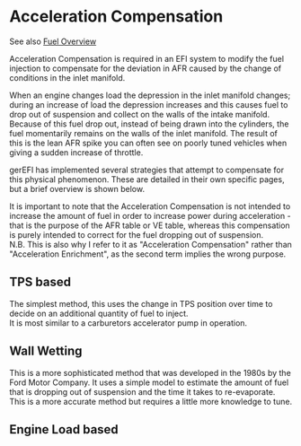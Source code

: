 # Acceleration Compensation

See also [Fuel Overview](Fuel-Overview)

Acceleration Compensation is required in an EFI system to modify the fuel injection to compensate for the deviation in AFR caused by the change of conditions in the inlet manifold.

When an engine changes load the depression in the inlet manifold changes; during an increase of load the depression increases and this causes fuel to drop out of suspension and collect on the walls of the intake manifold. Because of this fuel drop out, instead of being drawn into the cylinders, the fuel momentarily remains on the walls of the inlet manifold. The result of this is the lean AFR spike you can often see on poorly tuned vehicles when giving a sudden increase of throttle.

gerEFI has implemented several strategies that attempt to compensate for this physical phenomenon. These are detailed in their own specific pages, but a brief overview is shown below.

It is important to note that the Acceleration Compensation is not intended to increase the amount of fuel in order to increase power during acceleration - that is the purpose of the AFR table or VE table, whereas this compensation is purely intended to correct for the fuel dropping out of suspension.  
N.B. This is also why I refer to it as "Acceleration Compensation" rather than "Acceleration Enrichment", as the second term implies the wrong purpose.

## TPS based

The simplest method, this uses the change in TPS position over time to decide on an additional quantity of fuel to inject.  
It is most similar to a carburetors accelerator pump in operation.

## Wall Wetting

This is a more sophisticated method that was developed in the 1980s by the Ford Motor Company. It uses a simple model to estimate the amount of fuel that is dropping out of suspension and the time it takes to re-evaporate.  
This is a more accurate method but requires a little more knowledge to tune.

## Engine Load based

[//]: # "To do by someone with more understanding of this implementation"

[//]: # "OrchardPerformance"

